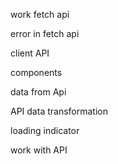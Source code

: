 work fetch api

error in fetch api

client API

components

data from Api

API data transformation

loading indicator

work with API